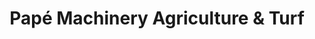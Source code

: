 ---
title: "Papé Machinery Agriculture & Turf"
url: /sumner/pape-machinery-agriculture-and-turf/
shop: trade
---